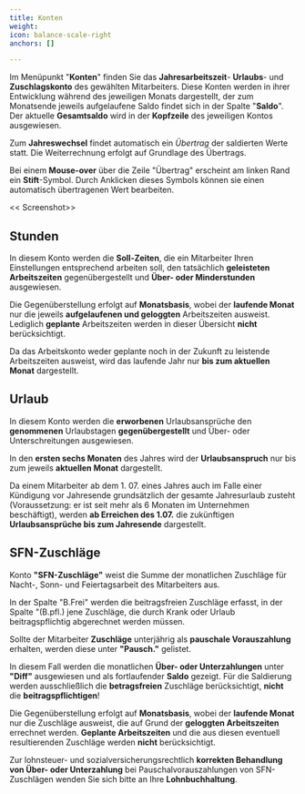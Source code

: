```yaml
---
title: Konten
weight: 
icon: balance-scale-right
anchors: []

---
```

Im Menüpunkt "**Konten**" finden Sie das **Jahresarbeitszeit**- **Urlaubs**- und **Zuschlagskonto** des gewählten Mitarbeiters. Diese Konten werden in ihrer Entwicklung während des jeweiligen Monats dargestellt, der zum Monatsende jeweils aufgelaufene Saldo findet sich in der Spalte "**Saldo**". Der aktuelle **Gesamtsaldo** wird in der **Kopfzeile** des jeweiligen Kontos ausgewiesen.

Zum **Jahreswechsel** findet automatisch ein _Übertrag_ der saldierten Werte statt. Die Weiterrechnung erfolgt auf Grundlage des Übertrags.

Bei einem **Mouse-over** über die Zeile "Übertrag" erscheint am linken Rand ein **Stift**-Symbol. Durch Anklicken dieses Symbols können sie einen automatisch übertragenen Wert bearbeiten.

<< Screenshot>>

## Stunden

In diesem Konto werden die **Soll-Zeiten**, die ein Mitarbeiter Ihren Einstellungen entsprechend arbeiten soll, den tatsächlich **geleisteten Arbeitszeiten** gegenübergestellt und **Über- oder Minderstunden** ausgewiesen.

Die Gegenüberstellung erfolgt auf **Monatsbasis**, wobei der **laufende Monat** nur die jeweils **aufgelaufenen und geloggten** Arbeitszeiten ausweist. Lediglich **geplante** Arbeitszeiten werden in dieser Übersicht **nicht** berücksichtigt.

Da das Arbeitskonto weder geplante noch in der Zukunft zu leistende Arbeitszeiten ausweist, wird das laufende Jahr nur **bis zum aktuellen Monat** dargestellt.

## Urlaub

In diesem Konto werden die **erworbenen** Urlaubsansprüche den **genommenen** Urlaubstagen **gegenübergestellt** und Über- oder Unterschreitungen ausgewiesen.

In den **ersten sechs Monaten** des Jahres wird der **Urlaubsanspruch** nur bis zum jeweils **aktuellen Monat** dargestellt.

Da einem Mitarbeiter ab dem 1. 07. eines Jahres auch im Falle einer Kündigung vor Jahresende grundsätzlich der gesamte Jahresurlaub zusteht (Voraussetzung: er ist seit mehr als 6 Monaten im Unternehmen beschäftigt), werden **ab Erreichen des 1.07.** die zukünftigen **Urlaubsansprüche bis zum Jahresende** dargestellt.

## SFN-Zuschläge

Konto **"SFN-Zuschläge"** weist die Summe der monatlichen Zuschläge für Nacht-, Sonn- und Feiertagsarbeit des Mitarbeiters aus.

In der Spalte "B.Frei" werden die beitragsfreien Zuschläge erfasst, in der Spalte "(B.pfl.) jene Zuschläge, die durch Krank oder Urlaub beitragspflichtig abgerechnet werden müssen.

Sollte der Mitarbeiter **Zuschläge** unterjährig als **pauschale Vorauszahlung** erhalten, werden diese unter **"Pausch."** gelistet.

In diesem Fall werden die monatlichen **Über- oder Unterzahlungen** unter **"Diff"** ausgewiesen und als fortlaufender **Saldo** gezeigt. Für die Saldierung werden ausschließlich die **betragsfreien** Zuschläge berücksichtigt, **nicht** die **beitragspflichtigen**!

Die Gegenüberstellung erfolgt auf **Monatsbasis**, wobei der **laufende Monat** nur die Zuschläge ausweist, die auf Grund der **geloggten Arbeitszeiten** errechnet werden. **Geplante Arbeitszeiten** und die aus diesen eventuell resultierenden Zuschläge werden **nicht** berücksichtigt.

Zur lohnsteuer- und sozialversicherungsrechtlich **korrekten Behandlung von Über- oder Unterzahlung** bei Pauschalvorauszahlungen von SFN-Zuschlägen wenden Sie sich bitte an Ihre **Lohnbuchhaltung**.